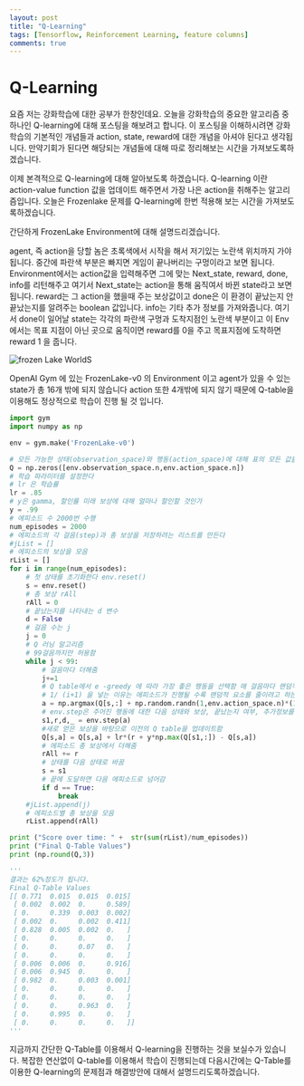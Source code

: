 ```yaml
---
layout: post
title: "Q-Learning"
tags: [Tensorflow, Reinforcement Learning, feature columns]
comments: true
---
```


# Q-Learning

요즘 저는 강화학습에 대한 공부가 한창인데요. 오늘을 강화학습의 중요한 알고리즘 중 하나인 Q-learning에 대해 포스팅을 해보려고 합니다. 이 포스팅을 이해하시려면 강화학습의 기본적인 개념들과 action, state, reward에 대한 개념을 아셔야 된다고 생각됩니다. 만약기회가 된다면 해당되는 개념들에 대해 따로 정리해보는 시간을 가져보도록하겠습니다.

이제 본격적으로 Q-learning에 대해 알아보도록 하겠습니다. Q-learning 이란 action-value function 값을 업데이트 해주면서 가장 나은 action을 취해주는 알고리즘입니다. 오늘은 Frozenlake 문제를 Q-learning에 한번 적용해 보는 시간을 가져보도록하겠습니다.

간단하게 FrozenLake Environment에 대해 설명드리겠습니다. 

agent, 즉 action을 당할 놈은 초록색에서 시작을 해서 저기있는 노란색 위치까지 가야됩니다. 중간에 파란색 부분은 빠지면 게임이 끝나버리는 구멍이라고 보면 됩니다. Environment에서는 action값을 입력해주면 그에 맞는 Next_state, reward, done, info를 리턴해주고 여기서 Next_state는 action을 통해 움직여서 바뀐 state라고 보면 됩니다. reward는 그 action을 했을때 주는 보상값이고 done은 이 환경이 끝났는지 안끝났는지를 알려주는 boolean 값입니다. info는 기타 추가 정보를 가져와줍니다. 여기서 done이 일어날 state는 각각의 파란색 구멍과 도착지점인 노란색 부분이고 이 Env에서는 목표 지점이 아닌 곳으로 움직이면 reward를 0을 주고 목표지점에 도착하면 reward 1 을 줍니다.

![frozen Lake WorldS](https://jaehwant.github.io/assets/images/DRL_01_00.png)

OpenAI Gym 에 있는 FrozenLake-v0 의 Environment 이고 agent가 있을 수 있는 state가 총 16개 밖에 되지 않습니다 action 또한 4개밖에 되지 않기 때문에 Q-table을 이용해도 정상적으로 학습이 진행 될 것 입니다.

```python
import gym
import numpy as np

env = gym.make('FrozenLake-v0')

# 모든 가능한 상태(observation_space)와 행동(action_space)에 대해 표의 모든 값을 0으로 초기화한다.
Q = np.zeros([env.observation_space.n,env.action_space.n])
# 학습 파라미터를 설정한다
# lr 은 학습률
lr = .85
# y은 gamma, 할인률 미래 보상에 대해 얼마나 할인할 것인가
y = .99
# 에피소드 수 2000번 수행
num_episodes = 2000
# 에피소드의 각 걸음(step)과 총 보상을 저장하려는 리스트를 만든다
#jList = []
# 에피소드의 보상을 모음
rList = []
for i in range(num_episodes):
    # 첫 상태를 초기화한다 env.reset()
    s = env.reset()
    # 총 보상 rAll
    rAll = 0
    # 끝났는지를 나타내는 d 변수
    d = False
    # 걸음 수는 j
    j = 0
    # Q 러닝 알고리즘
    # 99걸음까지만 허용함
    while j < 99:
        # 걸음마다 더해줌
        j+=1
        # Q table에서 e -greedy 에 따라 가장 좋은 행동을 선택함 매 걸음마다 랜덤적 요소를 넣음
        # 1/ (i+1) 을 넣는 이유는 에피소드가 진행될 수록 랜덤적 요소를 줄이려고 하는 것임
        a = np.argmax(Q[s,:] + np.random.randn(1,env.action_space.n)*(1./(i+1)))
        # env.step은 주어진 행동에 대한 다음 상태와 보상, 끝났는지 여부, 추가정보를 제공함
        s1,r,d,_ = env.step(a)
        #새로 얻은 보상을 바탕으로 이전의 Q table을 업데이트함
        Q[s,a] = Q[s,a] + lr*(r + y*np.max(Q[s1,:]) - Q[s,a])
        # 에피소드 총 보상에서 더해줌
        rAll += r
        # 상태를 다음 상태로 바꿈
        s = s1
        # 끝에 도달하면 다음 에피소드로 넘어감
        if d == True:
            break
    #jList.append(j)
    # 에피소드별 총 보상을 모음
    rList.append(rAll)

print ("Score over time: " +  str(sum(rList)/num_episodes))
print ("Final Q-Table Values")
print (np.round(Q,3))

'''
결과는 62%정도가 됩니다.
Final Q-Table Values
[[ 0.771  0.015  0.015  0.015]
 [ 0.002  0.002  0.     0.589]
 [ 0.     0.339  0.003  0.002]
 [ 0.002  0.     0.002  0.411]
 [ 0.828  0.005  0.002  0.   ]
 [ 0.     0.     0.     0.   ]
 [ 0.     0.     0.07   0.   ]
 [ 0.     0.     0.     0.   ]
 [ 0.006  0.006  0.     0.916]
 [ 0.006  0.945  0.     0.   ]
 [ 0.982  0.     0.003  0.001]
 [ 0.     0.     0.     0.   ]
 [ 0.     0.     0.     0.   ]
 [ 0.     0.     0.963  0.   ]
 [ 0.     0.995  0.     0.   ]
 [ 0.     0.     0.     0.   ]]
'''
```

지금까지 간단한 Q-Table를 이용해서 Q-learning을 진행하는 것을 보실수가 있습니다. 복잡한 연산없이 Q-table를 이용해서 학습이 진행되는데 다음시간에는 Q-Table를 이용한 Q-learning의 문제점과 해결방안에 대해서 설명드리도록하겠습니다.
